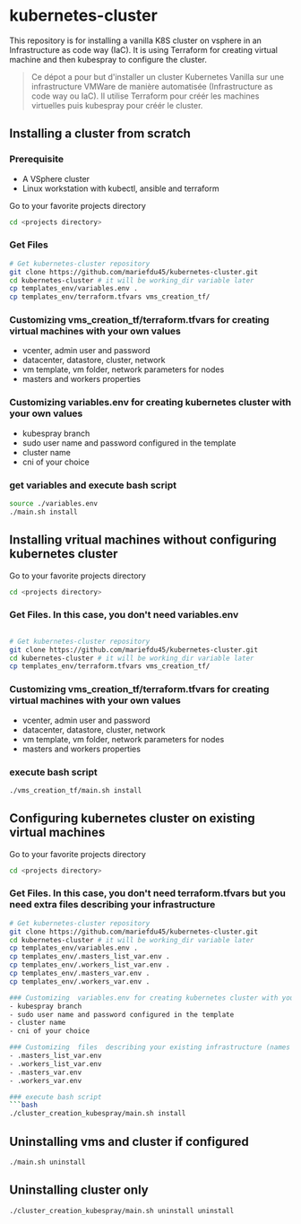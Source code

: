 # kubernetes-cluster
This repository is for installing a vanilla K8S cluster on vsphere in an Infrastructure as code way (IaC). It is using Terraform for creating virtual machine and then kubespray to configure the cluster.

> Ce dépot a pour but d'installer un cluster Kubernetes Vanilla sur une infrastructure VMWare de manière automatisée (Infrastructure as code way ou IaC). Il utilise Terraform pour créér les machines virtuelles puis kubespray pour créér le cluster.

## Installing a cluster from scratch
### Prerequisite
- A VSphere cluster
- Linux workstation with kubectl, ansible and terraform

Go to your favorite projects directory
```bash
cd <projects directory>
```

### Get Files
```bash
# Get kubernetes-cluster repository
git clone https://github.com/mariefdu45/kubernetes-cluster.git
cd kubernetes-cluster # it will be working_dir variable later
cp templates_env/variables.env .
cp templates_env/terraform.tfvars vms_creation_tf/
```

### Customizing  vms_creation_tf/terraform.tfvars for creating virtual machines with your own values
- vcenter, admin user and password
- datacenter, datastore, cluster, network
- vm template, vm folder, network parameters for nodes
- masters and workers  properties

### Customizing  variables.env for creating kubernetes cluster with your own values
- kubespray branch
- sudo user name and password configured in the template
- cluster name
- cni of your choice

### get variables and execute bash script 
```bash
source ./variables.env
./main.sh install
```

## Installing vritual machines without configuring kubernetes cluster
Go to your favorite projects directory
```bash
cd <projects directory>
```
### Get Files. In this case, you don't need variables.env
```bash

# Get kubernetes-cluster repository
git clone https://github.com/mariefdu45/kubernetes-cluster.git
cd kubernetes-cluster # it will be working_dir variable later
cp templates_env/terraform.tfvars vms_creation_tf/
```

### Customizing  vms_creation_tf/terraform.tfvars for creating virtual machines with your own values
- vcenter, admin user and password
- datacenter, datastore, cluster, network
- vm template, vm folder, network parameters for nodes
- masters and workers  properties

### execute bash script 
```bash
./vms_creation_tf/main.sh install
```

## Configuring kubernetes cluster on existing virtual machines
Go to your favorite projects directory
```bash
cd <projects directory>
```

### Get Files. In this case, you don't need terraform.tfvars but you need extra files describing your infrastructure

```bash
# Get kubernetes-cluster repository
git clone https://github.com/mariefdu45/kubernetes-cluster.git
cd kubernetes-cluster # it will be working_dir variable later
cp templates_env/variables.env .
cp templates_env/.masters_list_var.env .
cp templates_env/.workers_list_var.env .
cp templates_env/.masters_var.env .
cp templates_env/.workers_var.env .

### Customizing  variables.env for creating kubernetes cluster with your own values
- kubespray branch
- sudo user name and password configured in the template
- cluster name
- cni of your choice

### Customizing  files  describing your existing infrastructure (names and ips)
- .masters_list_var.env
- .workers_list_var.env
- .masters_var.env
- .workers_var.env

### execute bash script 
```bash
./cluster_creation_kubespray/main.sh install
```


## Uninstalling vms and cluster if configured
```bash
./main.sh uninstall
```

## Uninstalling cluster only
```bash
./cluster_creation_kubespray/main.sh uninstall uninstall
```
